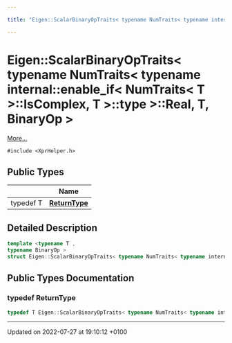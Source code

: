 ```yaml
---

title: "Eigen::ScalarBinaryOpTraits< typename NumTraits< typename internal::enable_if< NumTraits< T >::IsComplex, T >::type >::Real, T, BinaryOp >"

---
```


# Eigen::ScalarBinaryOpTraits< typename NumTraits< typename internal::enable_if< NumTraits< T >::IsComplex, T >::type >::Real, T, BinaryOp >



 [More...](#detailed-description)


`#include <XprHelper.h>`

## Public Types

|                | Name           |
| -------------- | -------------- |
| typedef T | **[ReturnType](http://example.org/classes/structeigen_1_1scalarbinaryoptraits_3_01typename_01numtraits_3_01typename_01internal_1_1enable__cb0e31770c68ef6e6bb9fa3dde8a23d7/#typedef-returntype)**  |

## Detailed Description

```cpp
template <typename T ,
typename BinaryOp >
struct Eigen::ScalarBinaryOpTraits< typename NumTraits< typename internal::enable_if< NumTraits< T >::IsComplex, T >::type >::Real, T, BinaryOp >;
```

## Public Types Documentation

### typedef ReturnType

```cpp
typedef T Eigen::ScalarBinaryOpTraits< typename NumTraits< typename internal::enable_if< NumTraits< T >::IsComplex, T >::type >::Real, T, BinaryOp >::ReturnType;
```


-------------------------------

Updated on 2022-07-27 at 19:10:12 +0100